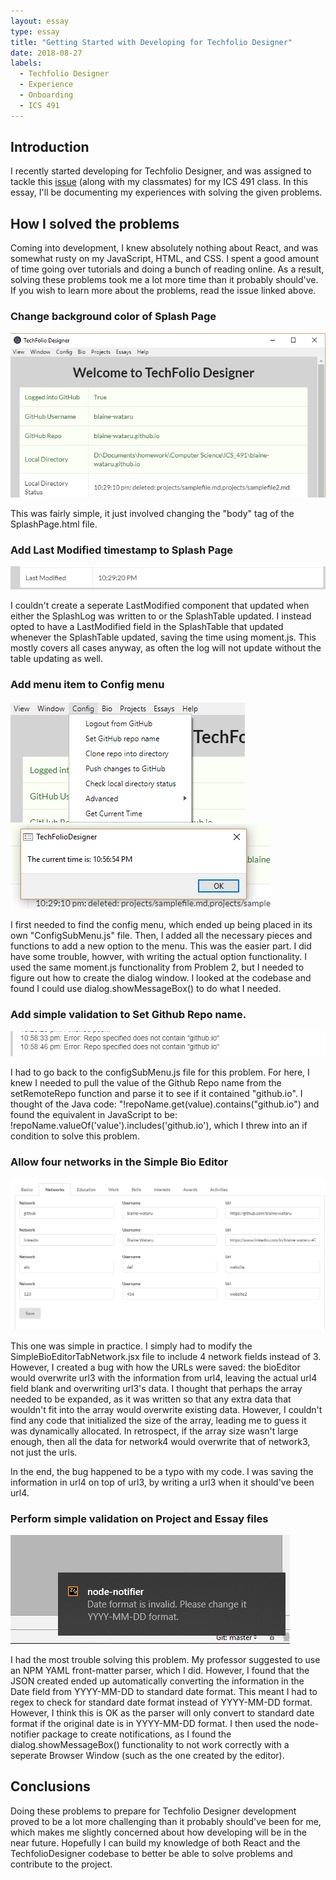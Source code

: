 ```yaml
---
layout: essay
type: essay
title: "Getting Started with Developing for Techfolio Designer"
date: 2018-08-27
labels:
  - Techfolio Designer
  - Experience
  - Onboarding
  - ICS 491
---
```


## Introduction

I recently started developing for Techfolio Designer, and was assigned to tackle this [issue](https://github.com/techfolios/techfoliodesigner/issues/22) (along with my classmates) for my ICS 491 class. In this essay, I'll be documenting my experiences with solving the given problems.

## How I solved the problems

Coming into development, I knew absolutely nothing about React, and was somewhat rusty on my JavaScript, HTML, and CSS. I spent a good amount of time going over tutorials and doing a bunch of reading online. As a result, solving these problems took me a lot more time than it probably should've. If you wish to learn more about the problems, read the issue linked above.

### Change background color of Splash Page

<img class="ui floated rounded image" src="../images/techfolio-1.png">  


This was fairly simple, it just involved changing the "body" tag of the SplashPage.html file.
  
### Add Last Modified timestamp to Splash Page

<img class="ui floated rounded image" src="../images/techfolio-2.png">  


I couldn't create a seperate LastModified component that updated when either the SplashLog was written to or the SplashTable updated. I instead opted to have a LastModified field in the SplashTable that updated whenever the SplashTable updated, saving the time using moment.js. This mostly covers all cases anyway, as often the log will not update without the table updating as well. 

### Add menu item to Config menu

<img class="ui medium floated rounded image" src="../images/techfolio-3.png">
<img class="ui medium floated rounded image" src="../images/techfolio-4.png">  


I first needed to find the config menu, which ended up being placed in its own "ConfigSubMenu.js" file. Then, I added all the necessary pieces and functions to add a new option to the menu. This was the easier part. I did have some trouble, howver, with writing the actual option functionality. I used the same moment.js functionality from Problem 2, but I needed to figure out how to create the dialog window. I looked at the codebase and found I could use dialog.showMessageBox() to do what I needed.

### Add simple validation to Set Github Repo name. 

<img class="ui floated rounded image" src="../images/techfolio-6.png">  


I had to go back to the configSubMenu.js file for this problem. For here, I knew I needed to pull the value of the Github Repo name from the setRemoteRepo function and parse it to see if it contained "github.io". I thought of the Java code: "!repoName.get(value).contains("github.io") and found the equivalent in JavaScript to be: !repoName.valueOf('value').includes('github.io'), which I threw into an if condition to solve this problem.

### Allow four networks in the Simple Bio Editor

<img class="ui floated rounded image" src="../images/techfolio-5.png">  


This one was simple in practice. I simply had to modify the SimpleBioEditorTabNetwork.jsx file to include 4 network fields instead of 3. However, I created a bug with how the URLs were saved: the bioEditor would overwrite url3 with the information from url4, leaving the actual url4 field blank and overwriting url3's data. I thought that perhaps the array needed to be expanded, as it was written so that any extra data that wouldn't fit into the array would overwrite existing data. However, I couldn't find any code that initialized the size of the array, leading me to guess it was dynamically allocated. In retrospect, if the array size wasn't large enough, then all the data for network4 would overwrite that of network3, not just the urls.

In the end, the bug happened to be a typo with my code. I was saving the information in url4 on top of url3, by writing a url3 when it should've been url4. 

### Perform simple validation on Project and Essay files

<img class="ui floated rounded image" src="../images/techfolio-7.png">  


I had the most trouble solving this problem. My professor suggested to use an NPM YAML front-matter parser, which I did. However, I found that the JSON created ended up automatically converting the information in the Date field from YYYY-MM-DD to standard date format. This meant I had to regex to check for standard date format instead of YYYY-MM-DD format. However, I think this is OK as the parser will only convert to standard date format if the original date is in YYYY-MM-DD format. I then used the node-notifier package to create notifications, as I found the dialog.showMessageBox() functionality to not work correctly with a seperate Browser Window (such as the one created by the editor). 

## Conclusions

Doing these problems to prepare for Techfolio Designer development proved to be a lot more challenging than it probably should've been for me, which makes me slightly concerned about how developing will be in the near future. Hopefully I can build my knowledge of both React and the TechfolioDesigner codebase to better be able to solve problems and contribute to the project.


